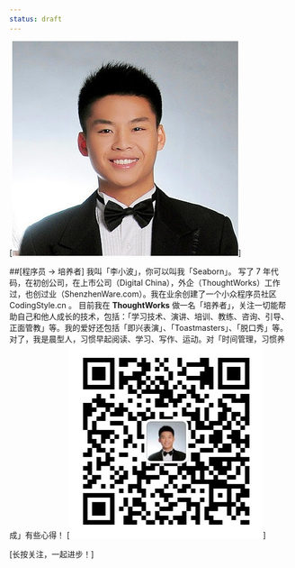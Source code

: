 ```yaml
---
status: draft
---
```


[![](./_image/avatar.jpg)]

##[程序员 -> 培养者]
我叫「李小波」，你可以叫我「Seaborn」。
写了 7 年代码，在初创公司，在上市公司（Digital China），外企（ThoughtWorks）工作过，也创过业（ShenzhenWare.com）。我在业余创建了一个小众程序员社区 CodingStyle.cn 。
目前我在 **ThoughtWorks** 做一名「培养者」，关注一切能帮助自己和他人成长的技术，包括：「学习技术、演讲、培训、教练、咨询、引导、正面管教」等。我的爱好还包括「即兴表演」、「Toastmasters」、「脱口秀」等。
对了，我是晨型人，习惯早起阅读、学习、写作、运动。对「时间管理，习惯养成」有些心得！
[![](./_image/2017-02-14-08-36-34.jpg)]

[长按关注，一起进步！]